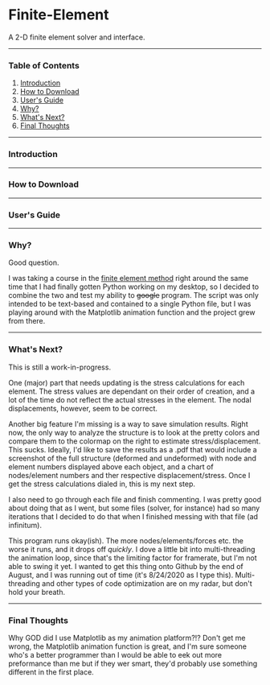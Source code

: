 # Finite-Element
A 2-D finite element solver and interface.

---

### Table of Contents
1. [Introduction](#Introduction)
2. [How to Download](#How-to-Download)
3. [User's Guide](#Users-Guide)
4. [Why?](#Why)
5. [What's Next?](#Whats-Next)
6. [Final Thoughts](#Final-Thoughts)

---

### Introduction


---

### How to Download


---

### User's Guide


---

### Why?
Good question.

I was taking a course in the [finite element method](https://en.wikipedia.org/wiki/Finite_element_method) right around the same time that I had finally gotten Python working on my desktop, so I decided to combine the two and test my ability to ~~google~~ program.  The script was only intended to be text-based and contained to a single Python file, but I was playing around with the Matplotlib animation function and the project grew from there.

---

### What's Next?
This is still a work-in-progress.

One (major) part that needs updating is the stress calculations for each element.  The stress values are dependant on their order of creation, and a lot of the time do not reflect the actual stresses in the element.  The nodal displacements, however, seem to be correct.

Another big feature I'm missing is a way to save simulation results.  Right now, the only way to analyze the structure is to look at the pretty colors and compare them to the colormap on the right to estimate stress/displacement.  This sucks.  Ideally, I'd like to save the results as a .pdf that would include a screenshot of the full structure (deformed and undeformed) with node and element numbers displayed above each object, and a chart of nodes/element numbers and ther respective displacement/stress.  Once I get the stress calculations dialed in, this is my next step.

I also need to go through each file and finish commenting.  I was pretty good about doing that as I went, but some files (solver, for instance) had so many iterations that I decided to do that when I finished messing with that file (ad infinitum).

This program runs okay(ish).  The more nodes/elements/forces etc. the worse it runs, and it drops off *quickly*.  I dove a little bit into multi-threading the animation loop, since that's the limiting factor for framerate, but I'm not able to swing it yet.  I wanted to get this thing onto Github by the end of August, and I was running out of time (it's 8/24/2020 as I type this).  Multi-threading and other types of code optimization are on my radar, but don't hold your breath.

---

### Final Thoughts
Why GOD did I use Matplotlib as my animation platform?!?  Don't get me wrong, the Matplotlib animation function is great, and I'm sure someone who's a better programmer than I would be able to eek out more preformance than me but if they wer smart, they'd probably use something different in the first place.
